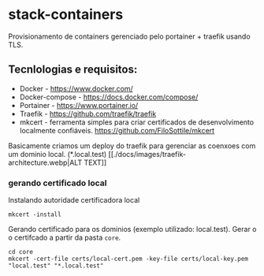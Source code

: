 # stack-containers

Provisionamento de containers gerenciado pelo portainer + traefik usando TLS.

## Tecnlologias e requisitos:
- Docker - https://www.docker.com/
- Docker-compose - https://docs.docker.com/compose/
- Portainer - https://www.portainer.io/
- Traefik - https://github.com/traefik/traefik
- mkcert - ferramenta simples para criar certificados de desenvolvimento localmente confiáveis.  https://github.com/FiloSottile/mkcert

Basicamente criamos um deploy do traefik para gerenciar as coenxoes com um dominio local. (*.local.test)
[[./docs/images/traefik-architecture.webp|ALT TEXT]]
<picture>
  <source media="(prefers-color-scheme: dark)" srcset="./docs/images/traefik-architecture.webp">
</picture>

###  gerando certificado local
Instalando autoridade certificadora local
```
mkcert -install
```
Gerando certificado para os dominios (exemplo utilizado: local.test).
Gerar o o certifcado a partir da pasta `core`.

```
cd core
mkcert -cert-file certs/local-cert.pem -key-file certs/local-key.pem "local.test" "*.local.test"
```